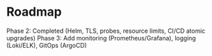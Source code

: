 # Roadmap

Phase 2: Completed (Helm, TLS, probes, resource limits, CI/CD atomic upgrades)
Phase 3: Add monitoring (Prometheus/Grafana), logging (Loki/ELK), GitOps (ArgoCD)
